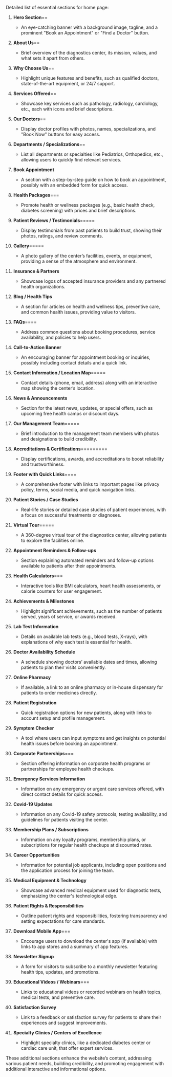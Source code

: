 Detailed list of essential sections for home page:

1. **Hero Section**==

   - An eye-catching banner with a background image, tagline, and a prominent "Book an Appointment" or "Find a Doctor" button.

2. **About Us**==

   - Brief overview of the diagnostics center, its mission, values, and what sets it apart from others.

3. **Why Choose Us**==

   - Highlight unique features and benefits, such as qualified doctors, state-of-the-art equipment, or 24/7 support.

4. **Services Offered**==

   - Showcase key services such as pathology, radiology, cardiology, etc., each with icons and brief descriptions.

5. **Our Doctors**==

   - Display doctor profiles with photos, names, specializations, and "Book Now" buttons for easy access.

6. **Departments / Specializations**==

   - List all departments or specialties like Pediatrics, Orthopedics, etc., allowing users to quickly find relevant services.

7. **Book Appointment**

   - A section with a step-by-step guide on how to book an appointment, possibly with an embedded form for quick access.

8. **Health Packages**===

   - Promote health or wellness packages (e.g., basic health check, diabetes screening) with prices and brief descriptions.

9. **Patient Reviews / Testimonials**=====

   - Display testimonials from past patients to build trust, showing their photos, ratings, and review comments.

10. **Gallery**=====

    - A photo gallery of the center’s facilities, events, or equipment, providing a sense of the atmosphere and environment.

11. **Insurance & Partners**

    - Showcase logos of accepted insurance providers and any partnered health organizations.

12. **Blog / Health Tips**

    - A section for articles on health and wellness tips, preventive care, and common health issues, providing value to visitors.

13. **FAQs**====

    - Address common questions about booking procedures, service availability, and policies to help users.

14. **Call-to-Action Banner**

    - An encouraging banner for appointment booking or inquiries, possibly including contact details and a quick link.

15. **Contact Information / Location Map**=====

    - Contact details (phone, email, address) along with an interactive map showing the center’s location.

16. **News & Announcements**

    - Section for the latest news, updates, or special offers, such as upcoming free health camps or discount days.

17. **Our Management Team**=====

    - Brief introduction to the management team members with photos and designations to build credibility.

18. **Accreditations & Certifications**=========

    - Display certifications, awards, and accreditations to boost reliability and trustworthiness.

19. **Footer with Quick Links**====

    - A comprehensive footer with links to important pages like privacy policy, terms, social media, and quick navigation links.

20. **Patient Stories / Case Studies**

    - Real-life stories or detailed case studies of patient experiences, with a focus on successful treatments or diagnoses.

21. **Virtual Tour**=====

    - A 360-degree virtual tour of the diagnostics center, allowing patients to explore the facilities online.

22. **Appointment Reminders & Follow-ups**

    - Section explaining automated reminders and follow-up options available to patients after their appointments.

23. **Health Calculators**===

    - Interactive tools like BMI calculators, heart health assessments, or calorie counters for user engagement.

24. **Achievements & Milestones**

    - Highlight significant achievements, such as the number of patients served, years of service, or awards received.

25. **Lab Test Information**

    - Details on available lab tests (e.g., blood tests, X-rays), with explanations of why each test is essential for health.

26. **Doctor Availability Schedule**

    - A schedule showing doctors’ available dates and times, allowing patients to plan their visits conveniently.

27. **Online Pharmacy**

    - If available, a link to an online pharmacy or in-house dispensary for patients to order medicines directly.

28. **Patient Registration**

    - Quick registration options for new patients, along with links to account setup and profile management.

29. **Symptom Checker**

    - A tool where users can input symptoms and get insights on potential health issues before booking an appointment.

30. **Corporate Partnerships**===

    - Section offering information on corporate health programs or partnerships for employee health checkups.

31. **Emergency Services Information**

    - Information on any emergency or urgent care services offered, with direct contact details for quick access.

32. **Covid-19 Updates**

    - Information on any Covid-19 safety protocols, testing availability, and guidelines for patients visiting the center.

33. **Membership Plans / Subscriptions**

    - Information on any loyalty programs, membership plans, or subscriptions for regular health checkups at discounted rates.

34. **Career Opportunities**

    - Information for potential job applicants, including open positions and the application process for joining the team.

35. **Medical Equipment & Technology**

    - Showcase advanced medical equipment used for diagnostic tests, emphasizing the center's technological edge.

36. **Patient Rights & Responsibilities**

    - Outline patient rights and responsibilities, fostering transparency and setting expectations for care standards.

37. **Download Mobile App**===

    - Encourage users to download the center's app (if available) with links to app stores and a summary of app features.

38. **Newsletter Signup**

    - A form for visitors to subscribe to a monthly newsletter featuring health tips, updates, and promotions.

39. **Educational Videos / Webinars**===

    - Links to educational videos or recorded webinars on health topics, medical tests, and preventive care.

40. **Satisfaction Survey**

    - Link to a feedback or satisfaction survey for patients to share their experiences and suggest improvements.

41. **Specialty Clinics / Centers of Excellence**
    - Highlight specialty clinics, like a dedicated diabetes center or cardiac care unit, that offer expert services.

These additional sections enhance the website’s content, addressing various patient needs, building credibility, and promoting engagement with additional interactive and informational options.
